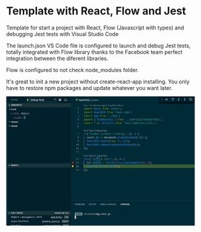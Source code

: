 # Template with React, Flow and Jest

Template for start a project with React, Flow (Javascript with types) and debugging Jest tests with Visual Studio Code

The launch.json VS Code file is configured to launch and debug Jest tests, totally integrated with Flow library thanks to the Facebook team perfect integration between the diferent libraries.

Flow is configured to not check node_modules folder.

It's great to init a new project without create-react-app installing. You only have to restore npm packages and update whatever you want later.

![Alt text](readme/debugging.jpg?raw=true "Title")